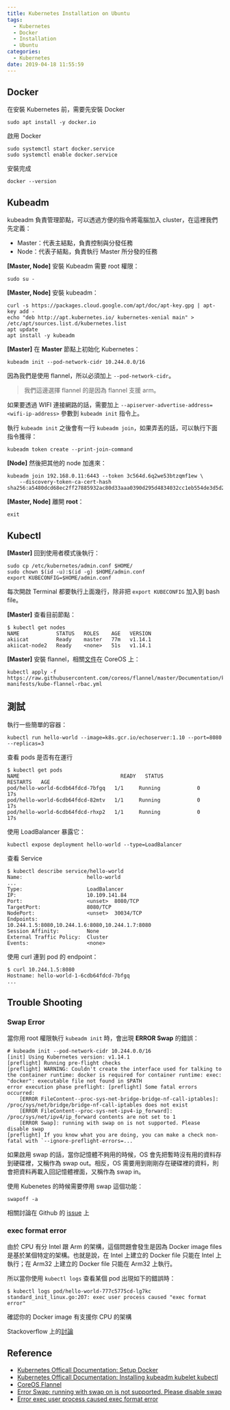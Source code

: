 ```yaml
---
title: Kubernetes Installation on Ubuntu
tags:
  - Kubernetes
  - Docker
  - Installation
  - Ubuntu
categories:
  - Kubernetes
date: 2019-04-18 11:55:59
---
```



## Docker

在安裝 Kubernetes 前，需要先安裝 Docker

```shell
sudo apt install -y docker.io
```

啟用 Docker

```shell
sudo systemctl start docker.service
sudo systemctl enable docker.service
```

安裝完成

```shell
docker --version
```

## Kubeadm

kubeadm 負責管理節點，可以透過方便的指令將電腦加入 cluster，在這裡我們先定義：

- Master：代表主結點，負責控制與分發任務
- Node：代表子結點，負責執行 Master 所分發的任務

**[Master, Node]** 安裝 Kubeadm 需要 root 權限：

```shell
sudo su -
```

**[Master, Node]** 安裝 kubeadm：


```shell
curl -s https://packages.cloud.google.com/apt/doc/apt-key.gpg | apt-key add -
echo "deb http://apt.kubernetes.io/ kubernetes-xenial main" > /etc/apt/sources.list.d/kubernetes.list
apt update
apt install -y kubeadm
```

**[Master]** 在 **Master** 節點上初始化 Kubernetes：

```shell
kubeadm init --pod-network-cidr 10.244.0.0/16
```

因為我們是使用 flannel，所以必須加上 `--pod-network-cidr`。

>我們這邊選擇 flannel 的是因為 flannel 支援 arm。

如果要透過 WIFI 連接網路的話，需要加上 `--apiserver-advertise-address=<wifi-ip-address>` 參數到 `kubeadm init` 指令上。

執行 `kubeadm init` 之後會有一行 `kubeadm join`，如果弄丟的話，可以執行下面指令獲得：

```shell
kubeadm token create --print-join-command
```

**[Node]** 然後把其他的 node 加進來：

```shell
kubeadm join 192.168.0.11:6443 --token 3c564d.6q2we53btzqmf1ew \
    --discovery-token-ca-cert-hash sha256:a5480dcd68ec2ff27885932ac80d33aaa0390d295d4834032cc1eb554de3d5d2 
```

**[Master, Node]** 離開 **root**：

```shell
exit
```

## Kubectl

**[Master]** 回到使用者模式後執行：

```shell
sudo cp /etc/kubernetes/admin.conf $HOME/
sudo chown $(id -u):$(id -g) $HOME/admin.conf
export KUBECONFIG=$HOME/admin.conf
```

每次開啟 Terminal 都要執行上面幾行，除非把 `export KUBECONFIG` 加入到 bash file。

**[Master]** 查看目前節點：

```shell
$ kubectl get nodes
NAME            STATUS   ROLES    AGE   VERSION
akiicat         Ready    master   77m   v1.14.1
akiicat-node2   Ready    <none>   51s   v1.14.1
```

**[Master]** 安裝 flannel，相關[文件](https://coreos.com/flannel/docs/latest/kubernetes.html)在 CoreOS 上：

```shell
kubectl apply -f https://raw.githubusercontent.com/coreos/flannel/master/Documentation/k8s-manifests/kube-flannel-rbac.yml
```

## 測試

執行一些簡單的容器：

```shell
kubectl run hello-world --image=k8s.gcr.io/echoserver:1.10 --port=8080 --replicas=3
```

查看 pods 是否有在運行

```shell
$ kubectl get pods
NAME                                 READY   STATUS             RESTARTS   AGE
pod/hello-world-6cdb64fdcd-7bfgq   1/1     Running            0          17s
pod/hello-world-6cdb64fdcd-82mtv   1/1     Running            0          17s
pod/hello-world-6cdb64fdcd-rhxp2   1/1     Running            0          17s
```

使用 LoadBalancer 暴露它：

```shell
kubectl expose deployment hello-world --type=LoadBalancer
```

查看 Service

```shell
$ kubectl describe service/hello-world
Name:                     hello-world
...
Type:                     LoadBalancer
IP:                       10.109.141.84
Port:                     <unset>  8080/TCP
TargetPort:               8080/TCP
NodePort:                 <unset>  30034/TCP
Endpoints:                10.244.1.5:8080,10.244.1.6:8080,10.244.1.7:8080
Session Affinity:         None
External Traffic Policy:  Cluster
Events:                   <none>
```

使用 curl 連到 pod 的 endpoint：

```shell
$ curl 10.244.1.5:8080
Hostname: hello-world-1-6cdb64fdcd-7bfgq
...
```

## Trouble Shooting

### Swap Error

當你用 root 權限執行 `kubeadm init` 時，會出現 **ERROR Swap** 的錯誤：

```shell
# kubeadm init --pod-network-cidr 10.244.0.0/16
[init] Using Kubernetes version: v1.14.1
[preflight] Running pre-flight checks
[preflight] WARNING: Couldn't create the interface used for talking to the container runtime: docker is required for container runtime: exec: "docker": executable file not found in $PATH
error execution phase preflight: [preflight] Some fatal errors occurred:
	[ERROR FileContent--proc-sys-net-bridge-bridge-nf-call-iptables]: /proc/sys/net/bridge/bridge-nf-call-iptables does not exist
	[ERROR FileContent--proc-sys-net-ipv4-ip_forward]: /proc/sys/net/ipv4/ip_forward contents are not set to 1
	[ERROR Swap]: running with swap on is not supported. Please disable swap
[preflight] If you know what you are doing, you can make a check non-fatal with `--ignore-preflight-errors=...`
```

如果啟用 swap 的話，當你記憶體不夠用的時候，OS 會先把暫時沒有用的資料存到硬碟裡，又稱作為 swap out。相反，OS 需要用到剛剛存在硬碟裡的資料，則會把資料再載入回記憶體裡面，又稱作為 swap in。

使用 Kubenetes 的時候需要停用 swap 這個功能：

```shell
swapoff -a
```

相關討論在 Github 的 [issue](https://github.com/kubernetes/kubeadm/issues/610) 上

### exec format error

由於 CPU 有分 Intel 跟 Arm 的架構，這個問題會發生是因為 Docker image files 是基於某個特定的架構。也就是說，在 Intel 上建立的 Docker file 只能在 Intel 上執行；在 Arm32 上建立的 Docker file 只能在 Arm32 上執行。

所以當你使用 `kubectl logs` 查看某個 pod 出現如下的錯誤時：

```shell
$ kubectl logs pod/hello-world-777c5775cd-lg7kc
standard_init_linux.go:207: exec user process caused "exec format error"
```

確認你的 Docker image 有支援你 CPU 的架構

Stackoverflow 上的[討論](https://stackoverflow.com/a/52793714/4777620)

## Reference

- [Kubernetes Officall Documentation: Setup Docker](https://kubernetes.io/docs/setup/cri/#docker)
- [Kubernetes Officall Documentation: Installing kubeadm kubelet kubectl](https://kubernetes.io/docs/setup/independent/install-kubeadm/#installing-kubeadm-kubelet-and-kubectl)
- [CoreOS Flannel](https://coreos.com/flannel/docs/latest/kubernetes.html)
- [Error Swap: running with swap on is not supported. Please disable swap](https://github.com/kubernetes/kubeadm/issues/610)
- [Error exec user process caused exec format error](https://stackoverflow.com/a/52793714/4777620)
